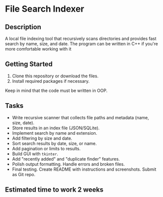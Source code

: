 # File Search Indexer

## Description
A local file indexing tool that recursively scans directories and provides fast search by name, size, and date. The program can be written in C++ if you're more comfortable working with it

## Getting Started
1. Clone this repository or download the files.
2. Install required packages if necessary.

Keep in mind that the code must be written in OOP.

## Tasks
- Write recursive scanner that collects file paths and metadata (name, size, date).
- Store results in an index file (JSON/SQLite).
- Implement search by name and extension.
- Add filtering by size and date.
- Sort search results by date, size, or name.
- Add pagination or limits to results.
- Build GUI with `tkinter`.
- Add "recently added" and "duplicate finder" features.
- Polish output formatting. Handle errors and broken files.
- Final testing. Create README with instructions and screenshots. Submit as Git repo.

## Estimated time to work 2 weeks
